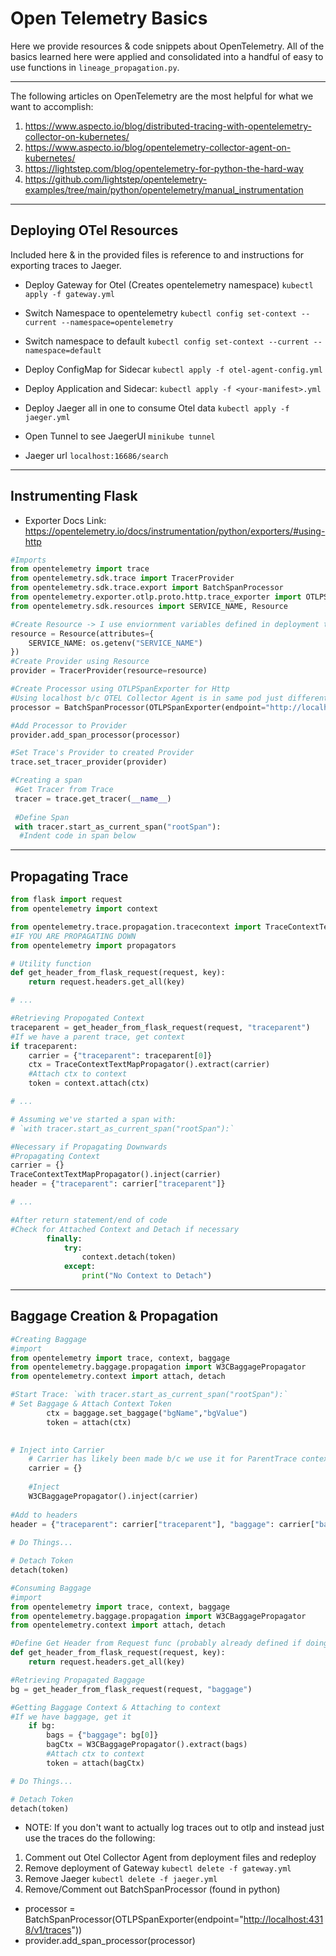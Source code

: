 # Open Telemetry Basics

Here we provide resources & code snippets about OpenTelemetry. All of the basics learned here were applied and consolidated into a handful of easy to use functions in `lineage_propagation.py`.

---

The following articles on OpenTelemetry are the most helpful for what we want to
accomplish:

1. <https://www.aspecto.io/blog/distributed-tracing-with-opentelemetry-collector-on-kubernetes/>
1. <https://www.aspecto.io/blog/opentelemetry-collector-agent-on-kubernetes/>
1. <https://lightstep.com/blog/opentelemetry-for-python-the-hard-way>
1. <https://github.com/lightstep/opentelemetry-examples/tree/main/python/opentelemetry/manual_instrumentation>

---

## Deploying OTel Resources

Included here & in the provided files is reference to and instructions for exporting traces to Jaeger.

* Deploy Gateway for Otel (Creates opentelemetry namespace)
`kubectl apply -f gateway.yml`

* Switch Namespace to opentelemetry
`kubectl config set-context --current --namespace=opentelemetry`

* Switch namespace to default
`kubectl config set-context --current --namespace=default`

* Deploy ConfigMap for Sidecar
`kubectl apply -f otel-agent-config.yml`

* Deploy Application and Sidecar:
`kubectl apply -f <your-manifest>.yml`

* Deploy Jaeger all in one to consume Otel data
`kubectl apply -f jaeger.yml`

* Open Tunnel to see JaegerUI
`minikube tunnel`

* Jaeger url
`localhost:16686/search`

---

## Instrumenting Flask

* Exporter Docs Link: <https://opentelemetry.io/docs/instrumentation/python/exporters/#using-http>

``` python
#Imports
from opentelemetry import trace
from opentelemetry.sdk.trace import TracerProvider
from opentelemetry.sdk.trace.export import BatchSpanProcessor
from opentelemetry.exporter.otlp.proto.http.trace_exporter import OTLPSpanExporter
from opentelemetry.sdk.resources import SERVICE_NAME, Resource

#Create Resource -> I use enviornment variables defined in deployment to get the SERVICE_NAME
resource = Resource(attributes={
    SERVICE_NAME: os.getenv("SERVICE_NAME")
})
#Create Provider using Resource
provider = TracerProvider(resource=resource)

#Create Processor using OTLPSpanExporter for Http
#Using localhost b/c OTEL Collector Agent is in same pod just different container
processor = BatchSpanProcessor(OTLPSpanExporter(endpoint="http://localhost:4318/v1/traces"))

#Add Processor to Provider
provider.add_span_processor(processor)

#Set Trace's Provider to created Provider
trace.set_tracer_provider(provider)

#Creating a span
 #Get Tracer from Trace
 tracer = trace.get_tracer(__name__)
 
 #Define Span
 with tracer.start_as_current_span("rootSpan"):
  #Indent code in span below
```

---

## Propagating Trace

``` python
from flask import request
from opentelemetry import context

from opentelemetry.trace.propagation.tracecontext import TraceContextTextMapPropagator
#IF YOU ARE PROPAGATING DOWN
from opentelemetry import propagators

# Utility function
def get_header_from_flask_request(request, key):
    return request.headers.get_all(key)

# ...

#Retrieving Propogated Context
traceparent = get_header_from_flask_request(request, "traceparent")
#If we have a parent trace, get context
if traceparent:
    carrier = {"traceparent": traceparent[0]}  
    ctx = TraceContextTextMapPropagator().extract(carrier)
    #Attach ctx to context
    token = context.attach(ctx)

# ...

# Assuming we've started a span with: 
# `with tracer.start_as_current_span("rootSpan"):`

#Necessary if Propagating Downwards
#Propagating Context
carrier = {}
TraceContextTextMapPropagator().inject(carrier)
header = {"traceparent": carrier["traceparent"]}

# ...

#After return statement/end of code
#Check for Attached Context and Detach if necessary            
        finally:
            try:
                context.detach(token)
            except:
                print("No Context to Detach")
```

---

## Baggage Creation & Propagation

``` python
#Creating Baggage
#import
from opentelemetry import trace, context, baggage
from opentelemetry.baggage.propagation import W3CBaggagePropagator
from opentelemetry.context import attach, detach

#Start Trace: `with tracer.start_as_current_span("rootSpan"):`
# Set Baggage & Attach Context Token
        ctx = baggage.set_baggage("bgName","bgValue")
        token = attach(ctx)

    
# Inject into Carrier
    # Carrier has likely been made b/c we use it for ParentTrace context BUT in case it hasn't include:
    carrier = {}
    
    #Inject
    W3CBaggagePropagator().inject(carrier)
    
#Add to headers
header = {"traceparent": carrier["traceparent"], "baggage": carrier["baggage"]}
    
# Do Things...

# Detach Token
detach(token)
```

``` python
#Consuming Baggage
#import
from opentelemetry import trace, context, baggage
from opentelemetry.baggage.propagation import W3CBaggagePropagator
from opentelemetry.context import attach, detach

#Define Get Header from Request func (probably already defined if doing parent tracing)
def get_header_from_flask_request(request, key):
    return request.headers.get_all(key)

#Retrieving Propagated Baggage
bg = get_header_from_flask_request(request, "baggage")

#Getting Baggage Context & Attaching to context
#If we have baggage, get it
    if bg:
        bags = {"baggage": bg[0]} 
        bagCtx = W3CBaggagePropagator().extract(bags)
        #Attach ctx to context
        token = attach(bagCtx)

# Do Things...

# Detach Token
detach(token)
```

* NOTE: If you don't want to actually log traces out to otlp and instead just use the traces do the following:

1. Comment out Otel Collector Agent from deployment files and redeploy
2. Remove deployment of Gateway
`kubectl delete -f gateway.yml`
3. Remove Jaeger
`kubectl delete -f jaeger.yml`
4. Remove/Comment out BatchSpanProcessor (found in python)

* processor = BatchSpanProcessor(OTLPSpanExporter(endpoint="<http://localhost:4318/v1/traces>"))
* provider.add_span_processor(processor)
